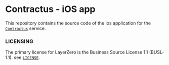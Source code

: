 # Contractus - iOS app
This repository contains the source code of the ios application for the [`Contractus`](http://contractus.tech/) service.

### LICENSING
The primary license for LayerZero is the Business Source License 1.1 (BUSL-1.1). see [`LICENSE`](./LICENSE).